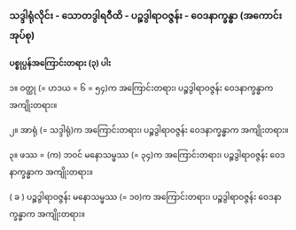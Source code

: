 ### သဒ္ဒါရုံလိုင်း - သောတဒွါရဝီထိ - ပဉ္စဒွါရာဝဇ္ဇန်း - ဝေဒနာက္ခန္ဓာ (အကောင်းအုပ်စု)

**ပစ္စုပ္ပန်အကြောင်းတရား (၃) ပါး**

၁။ ဝတ္ထု (= ဟဒယ = ၆ = ၅၄)က အကြောင်းတရား၊ ပဉ္စဒွါရာဝဇ္ဇန်း ဝေဒနာက္ခန္ဓာက အကျိုးတရား။

၂။ အာရုံ (= သဒ္ဒါရုံ)က အကြောင်းတရား၊ ပဉ္စဒွါရာဝဇ္ဇန်း ဝေဒနာက္ခန္ဓာက အကျိုးတရား။

၃။ ဖဿ = (က) ဘဝင် မနောသမ္ဖဿ (= ၃၄)က အကြောင်းတရား၊ ပဉ္စဒွါရာဝဇ္ဇန်း ဝေဒနာက္ခန္ဓာက
အကျိုးတရား။

( ခ ) ပဉ္စဒွါရာဝဇ္ဇန်း မနောသမ္ဖဿ (= ၁၀)က အကြောင်းတရား၊ ပဉ္စဒွါရာဝဇ္ဇန်း ဝေဒနာက္ခန္ဓာက
အကျိုးတရား။
